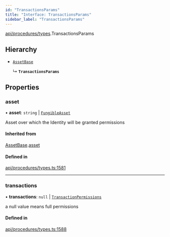 ```yaml
---
id: "TransactionsParams"
title: "Interface: TransactionsParams"
sidebar_label: "TransactionsParams"
---
```


[api/procedures/types](../../../../../modules/API/Procedures/Types/Types.md).TransactionsParams

## Hierarchy

- [`AssetBase`](../AssetBase/AssetBase.md)

  ↳ **`TransactionsParams`**

## Properties

### asset

• **asset**: `string` \| [`FungibleAsset`](../../../../../classes/API/Entities/Asset/Fungible/FungibleAsset.md)

Asset over which the Identity will be granted permissions

#### Inherited from

[AssetBase](../AssetBase/AssetBase.md).[asset](../AssetBase/AssetBase.md#asset)

#### Defined in

[api/procedures/types.ts:1581](https://github.com/PolymeshAssociation/polymesh-sdk/blob/0dbd0ebd0/src/api/procedures/types.ts#L1581)

___

### transactions

• **transactions**: ``null`` \| [`TransactionPermissions`](../../../Entities/Types/TransactionPermissions/TransactionPermissions.md)

a null value means full permissions

#### Defined in

[api/procedures/types.ts:1588](https://github.com/PolymeshAssociation/polymesh-sdk/blob/0dbd0ebd0/src/api/procedures/types.ts#L1588)
